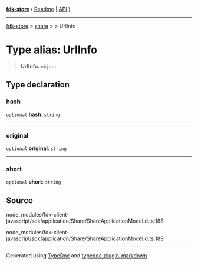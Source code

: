 [**fdk-store**](../../../README.md) ( [Readme](../../../README.md) \| [API](../../../API.md) )

---

[fdk-store](../../../API.md) > [share](../../README.md) > [<internal>](../README.md) > UrlInfo

# Type alias: UrlInfo

> **UrlInfo**: `object`

## Type declaration

### hash

`optional` **hash**: `string`

---

### original

`optional` **original**: `string`

---

### short

`optional` **short**: `string`

## Source

node_modules/fdk-client-javascript/sdk/application/Share/ShareApplicationModel.d.ts:188

node_modules/fdk-client-javascript/sdk/application/Share/ShareApplicationModel.d.ts:189

---

Generated using [TypeDoc](https://typedoc.org/) and [typedoc-plugin-markdown](https://www.npmjs.com/package/typedoc-plugin-markdown)
